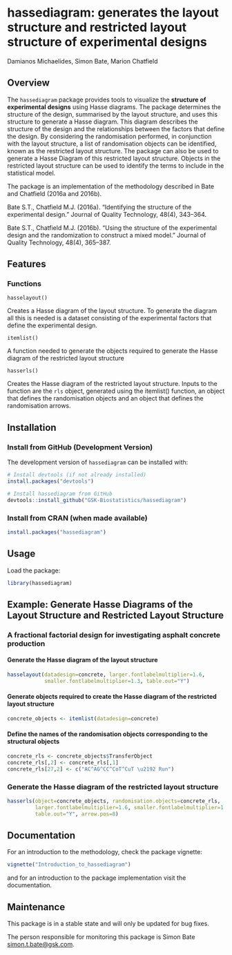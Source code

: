 hassediagram: generates the layout structure and restricted layout
structure of experimental designs
================
Damianos Michaelides, Simon Bate, Marion Chatfield

## Overview

The `hassediagram` package provides tools to visualize the **structure
of experimental designs** using Hasse diagrams. The package determines
the structure of the design, summarised by the layout structure, and
uses this structure to generate a Hasse diagram. This diagram describes
the structure of the design and the relationships between the factors
that define the design. By considering the randomisation performed, in
conjunction with the layout structure, a list of randomisation objects
can be identified, known as the restricted layout structure. The package
can also be used to generate a Hasse Diagram of this restricted layout
structure. Objects in the restricted layout structure can be used to
identify the terms to include in the statistical model.

The package is an implementation of the methodology described in Bate
and Chatfield (2016a and 2016b).

Bate S.T., Chatfield M.J. (2016a). “Identifying the structure of the
experimental design.” Journal of Quality Technology, 48(4), 343–364.

Bate S.T., Chatfield M.J. (2016b). “Using the structure of the
experimental design and the randomization to construct a mixed model.”
Journal of Quality Technology, 48(4), 365–387.

## Features

### Functions

`hasselayout()`

Creates a Hasse diagram of the layout structure. To generate the diagram
all this is needed is a dataset consisting of the experimental factors
that define the experimental design.

`itemlist()`

A function needed to generate the objects required to generate the Hasse
diagram of the restricted layout structure

`hasserls()`

Creates the Hasse diagram of the restricted layout structure. Inputs to
the function are the `rls` object, generated using the itemlist()
function, an object that defines the randomisation objects and an object
that defines the randomisation arrows.

## Installation

### Install from GitHub (Development Version)

The development version of `hassediagram` can be installed with:

``` r
# Install devtools (if not already installed)
install.packages("devtools")

# Install hassediagram from GitHub
devtools::install_github("GSK-Biostatistics/hassediagram")
```

### Install from CRAN (when made available)

``` r
install.packages("hassediagram")
```

## Usage

Load the package:

``` r
library(hassediagram)
```

## Example: Generate Hasse Diagrams of the Layout Structure and Restricted Layout Structure

### A fractional factorial design for investigating asphalt concrete production

#### Generate the Hasse diagram of the layout structure

``` r
hasselayout(datadesign=concrete, larger.fontlabelmultiplier=1.6, 
            smaller.fontlabelmultiplier=1.3, table.out="Y")
```

#### Generate objects required to create the Hasse diagram of the restricted layout structure

``` r
concrete_objects <- itemlist(datadesign=concrete) 
```

#### Define the names of the randomisation objects corresponding to the structural objects

``` r
concrete_rls <- concrete_objects$TransferObject 
concrete_rls[,2] <- concrete_rls[,1]
concrete_rls[27,2] <- c("AC^AG^CC^CoT^CuT \u2192 Run")
```

### Generate the Hasse diagram of the restricted layout structure

``` r
hasserls(object=concrete_objects, randomisation.objects=concrete_rls, 
         larger.fontlabelmultiplier=1.6, smaller.fontlabelmultiplier=1.3, 
         table.out="Y", arrow.pos=8)
```

## Documentation

For an introduction to the methodology, check the package vignette:

``` r
vignette("Introduction_to_hassediagram")
```

and for an introduction to the package implementation visit the
documentation.

## Maintenance

This package is in a stable state and will only be updated for bug
fixes.

The person responsible for monitoring this package is Simon Bate
<simon.t.bate@gsk.com>.
